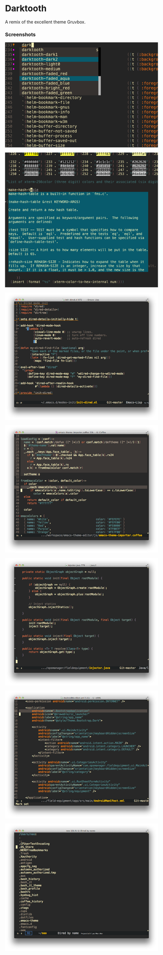 # Darktooth

A remix of the excellent theme Gruvbox.

### Screenshots

![](darktooth-popup.png)

![](darktooth-popup-tip.png)

![](darktooth-emacslisp.png)

![](darktooth-coffee.png)

![](darktooth-java.png)

![](darktooth-xml.png)

![](darktooth-dired.png)
